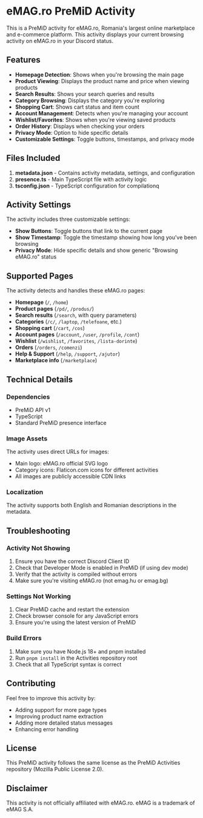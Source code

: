 # eMAG.ro PreMiD Activity

This is a PreMiD activity for eMAG.ro, Romania's largest online marketplace and e-commerce platform. This activity displays your current browsing activity on eMAG.ro in your Discord status.

## Features

- **Homepage Detection**: Shows when you're browsing the main page
- **Product Viewing**: Displays the product name and price when viewing products
- **Search Results**: Shows your search queries and results
- **Category Browsing**: Displays the category you're exploring
- **Shopping Cart**: Shows cart status and item count
- **Account Management**: Detects when you're managing your account
- **Wishlist/Favorites**: Shows when you're viewing saved products
- **Order History**: Displays when checking your orders
- **Privacy Mode**: Option to hide specific details
- **Customizable Settings**: Toggle buttons, timestamps, and privacy mode

## Files Included

1. **metadata.json** - Contains activity metadata, settings, and configuration
2. **presence.ts** - Main TypeScript file with activity logic
3. **tsconfig.json** - TypeScript configuration for compilationq

## Activity Settings

The activity includes three customizable settings:

- **Show Buttons**: Toggle buttons that link to the current page
- **Show Timestamp**: Toggle the timestamp showing how long you've been browsing
- **Privacy Mode**: Hide specific details and show generic "Browsing eMAG.ro" status

## Supported Pages

The activity detects and handles these eMAG.ro pages:

- **Homepage** (`/`, `/home`)
- **Product pages** (`/pd/`, `/produs/`)
- **Search results** (`/search`, with query parameters)
- **Categories** (`/c/`, `/laptop`, `/telefoane`, etc.)
- **Shopping cart** (`/cart`, `/cos`)
- **Account pages** (`/account`, `/user`, `/profile`, `/cont`)
- **Wishlist** (`/wishlist`, `/favorites`, `/lista-dorinte`)
- **Orders** (`/orders`, `/comenzi`)
- **Help & Support** (`/help`, `/support`, `/ajutor`)
- **Marketplace info** (`/marketplace`)

## Technical Details

### Dependencies

- PreMiD API v1
- TypeScript
- Standard PreMiD presence interface

### Image Assets

The activity uses direct URLs for images:
- Main logo: eMAG.ro official SVG logo
- Category icons: Flaticon.com icons for different activities
- All images are publicly accessible CDN links

### Localization

The activity supports both English and Romanian descriptions in the metadata.

## Troubleshooting

### Activity Not Showing

1. Ensure you have the correct Discord Client ID
2. Check that Developer Mode is enabled in PreMiD (if using dev mode)
3. Verify that the activity is compiled without errors
4. Make sure you're visiting eMAG.ro (not emag.hu or emag.bg)

### Settings Not Working

1. Clear PreMiD cache and restart the extension
2. Check browser console for any JavaScript errors
3. Ensure you're using the latest version of PreMiD

### Build Errors

1. Make sure you have Node.js 18+ and pnpm installed
2. Run `pnpm install` in the Activities repository root
3. Check that all TypeScript syntax is correct

## Contributing

Feel free to improve this activity by:
- Adding support for more page types
- Improving product name extraction
- Adding more detailed status messages
- Enhancing error handling

## License

This PreMiD activity follows the same license as the PreMiD Activities repository (Mozilla Public License 2.0).

## Disclaimer

This activity is not officially affiliated with eMAG.ro. eMAG is a trademark of eMAG S.A.
